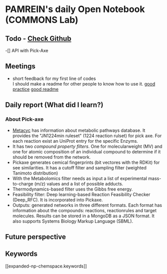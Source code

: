 
# PAMREIN's daily Open Notebook (COMMONS Lab)

## Todo - [Check Github](https://github.com/orgs/commons-research/projects/2/views/1)
-[] API with Pick-Axe


## Meetings
- short feedback for my first line of codes  
I should make a readme for other people to know how to use it.
[good practice](https://cthoyt.com/2020/06/03/how-to-code-with-me-organization.html)
[good readme](https://www.freecodecamp.org/news/how-to-write-a-good-readme-file/)

## Daily report (What did I learn?)

### About Pick-axe
- [Metacyc](https://metacyc.org/) has information about metabolic pathways database. It provides the "JN1224min ruleset" (1224 reaction rulset) for pick axe. For each reaction exist an UniProt entry for the specific Enzyms.
- It has two *compound property filters*. One for molecularweight (MV) and one for atomic composition of an individual compound to determine if it should be removed
from the network.
- Pickaxe generates cemical fingerprints (bit vectores with the RDKit) for see similarities. It has a cutoff filter and sampling filter (weighted Tanimoto distribution)
- With the Metabolomics filter needs as input a list of experimental mass-to-charge (m/z) values and a list of possible adducts.
- Thermodynamics-based filter uses the Gibbs free energy. 
- Feasibility filter: Deep learning-based Reaction Feasibility Checker (Deep_RFC). It is incorporated into Pickaxe.
- Outputs: generated networks in three different formats. Each format has information about the compounds: reactions, reactionrules and target molecules.
Results can be stored in a MongoDB as a JSON format. It also supports Systems Biology Markup Language (SBML).


## Future perspective



## Keywords
[[expanded-np-chemspace.keywords]]
